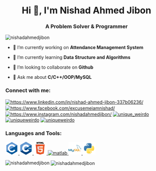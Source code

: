 <h1 align="center">Hi 👋, I'm Nishad Ahmed Jibon</h1>
<h3 align="center">A Problem Solver & Programmer</h3>

<p align="left"> <img src="https://komarev.com/ghpvc/?username=nishadahmedjibon&label=Profile%20views&color=0e75b6&style=flat" alt="nishadahmedjibon" /> </p>

- 🔭 I’m currently working on **Attendance Management System**

- 🌱 I’m currently learning **Data Structure and Algorithms**

- 👯 I’m looking to collaborate on **Github**

- 💬 Ask me about **C/C++/OOP/MySQL**

<h3 align="left">Connect with me:</h3>
<p align="left">
<a href="https://linkedin.com/in/https://www.linkedin.com/in/nishad-ahmed-jibon-337b06236/" target="blank"><img align="center" src="https://raw.githubusercontent.com/rahuldkjain/github-profile-readme-generator/master/src/images/icons/Social/linked-in-alt.svg" alt="https://www.linkedin.com/in/nishad-ahmed-jibon-337b06236/" height="30" width="40" /></a>
<a href="https://fb.com/https://www.facebook.com/excusemeiamnishad/" target="blank"><img align="center" src="https://raw.githubusercontent.com/rahuldkjain/github-profile-readme-generator/master/src/images/icons/Social/facebook.svg" alt="https://www.facebook.com/excusemeiamnishad/" height="30" width="40" /></a>
<a href="https://instagram.com/https://www.instagram.com/nishadahmedjibon/" target="blank"><img align="center" src="https://raw.githubusercontent.com/rahuldkjain/github-profile-readme-generator/master/src/images/icons/Social/instagram.svg" alt="https://www.instagram.com/nishadahmedjibon/" height="30" width="40" /></a>
<a href="https://www.codechef.com/users/unique_weirdo" target="blank"><img align="center" src="https://cdn.jsdelivr.net/npm/simple-icons@3.1.0/icons/codechef.svg" alt="unique_weirdo" height="30" width="40" /></a>
<a href="https://codeforces.com/profile/uniqueweirdo" target="blank"><img align="center" src="https://raw.githubusercontent.com/rahuldkjain/github-profile-readme-generator/master/src/images/icons/Social/codeforces.svg" alt="uniqueweirdo" height="30" width="40" /></a>
<a href="https://www.leetcode.com/uniqueweirdo" target="blank"><img align="center" src="https://raw.githubusercontent.com/rahuldkjain/github-profile-readme-generator/master/src/images/icons/Social/leet-code.svg" alt="uniqueweirdo" height="30" width="40" /></a>
</p>

<h3 align="left">Languages and Tools:</h3>
<p align="left"> <a href="https://www.cprogramming.com/" target="_blank" rel="noreferrer"> <img src="https://raw.githubusercontent.com/devicons/devicon/master/icons/c/c-original.svg" alt="c" width="40" height="40"/> </a> <a href="https://www.w3schools.com/cpp/" target="_blank" rel="noreferrer"> <img src="https://raw.githubusercontent.com/devicons/devicon/master/icons/cplusplus/cplusplus-original.svg" alt="cplusplus" width="40" height="40"/> </a> <a href="https://www.w3.org/html/" target="_blank" rel="noreferrer"> <img src="https://raw.githubusercontent.com/devicons/devicon/master/icons/html5/html5-original-wordmark.svg" alt="html5" width="40" height="40"/> </a> <a href="https://www.mathworks.com/" target="_blank" rel="noreferrer"> <img src="https://upload.wikimedia.org/wikipedia/commons/2/21/Matlab_Logo.png" alt="matlab" width="40" height="40"/> </a> <a href="https://www.mysql.com/" target="_blank" rel="noreferrer"> <img src="https://raw.githubusercontent.com/devicons/devicon/master/icons/mysql/mysql-original-wordmark.svg" alt="mysql" width="40" height="40"/> </a> <a href="https://www.python.org" target="_blank" rel="noreferrer"> <img src="https://raw.githubusercontent.com/devicons/devicon/master/icons/python/python-original.svg" alt="python" width="40" height="40"/> </a> </p>

<p><img align="left" src="https://github-readme-stats.vercel.app/api/top-langs?username=nishadahmedjibon&show_icons=true&locale=en&layout=compact" alt="nishadahmedjibon" /></p>

<p>&nbsp;<img align="center" src="https://github-readme-stats.vercel.app/api?username=nishadahmedjibon&show_icons=true&locale=en" alt="nishadahmedjibon" /></p>
